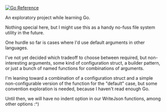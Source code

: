 [![Go Reference](https://pkg.go.dev/badge/github.com/frodi-karlsson/fs_go.svg)](https://pkg.go.dev/github.com/frodi-karlsson/fs_go)

An exploratory project while learning Go.

Nothing special here, but I might use this as a handy no-fuss file system utility in the future.

One hurdle so far is cases where I'd use default arguments in other languages.

I've not yet decided which tradeoff to choose between required, but non-interesting
arguments, some kind of configuration struct, a builder pattern, or just a bunch of
named functions for combinations of arguments.

I'm leaning toward a combination of a configuration struct and a simple non-configurable
version of the function for the "default" case, but some convention exploration is needed, because I haven't read enough Go.

Until then, we will have no indent option in our WriteJson functions, among other options :^)